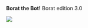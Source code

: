 <strong>Borat the Bot!</strong> Borat edition 3.0 <br>


[![](https://i.ibb.co/stsT2Mq/Screenshot-2021-01-16-at-21-32-13.png)](#)
